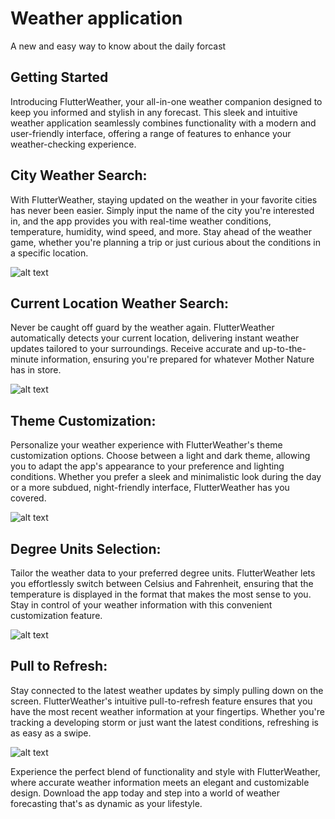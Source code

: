 # Weather application

A new and easy way to know about the daily forcast

## Getting Started

Introducing FlutterWeather, your all-in-one weather companion designed to keep you informed and stylish in any forecast. This sleek and intuitive weather application seamlessly combines functionality with a modern and user-friendly interface, offering a range of features to enhance your weather-checking experience.

## City Weather Search:
With FlutterWeather, staying updated on the weather in your favorite cities has never been easier. Simply input the name of the city you're interested in, and the app provides you with real-time weather conditions, temperature, humidity, wind speed, and more. Stay ahead of the weather game, whether you're planning a trip or just curious about the conditions in a specific location.

![alt text](screenshots/city_search.png)


## Current Location Weather Search:
Never be caught off guard by the weather again. FlutterWeather automatically detects your current location, delivering instant weather updates tailored to your surroundings. Receive accurate and up-to-the-minute information, ensuring you're prepared for whatever Mother Nature has in store.

![alt text](screenshots/current_location.png)

## Theme Customization:
Personalize your weather experience with FlutterWeather's theme customization options. Choose between a light and dark theme, allowing you to adapt the app's appearance to your preference and lighting conditions. Whether you prefer a sleek and minimalistic look during the day or a more subdued, night-friendly interface, FlutterWeather has you covered.

![alt text](screenshots/theme_selector.png)


## Degree Units Selection:
Tailor the weather data to your preferred degree units. FlutterWeather lets you effortlessly switch between Celsius and Fahrenheit, ensuring that the temperature is displayed in the format that makes the most sense to you. Stay in control of your weather information with this convenient customization feature.

![alt text](screenshots/temperature_selector.png)


## Pull to Refresh:
Stay connected to the latest weather updates by simply pulling down on the screen. FlutterWeather's intuitive pull-to-refresh feature ensures that you have the most recent weather information at your fingertips. Whether you're tracking a developing storm or just want the latest conditions, refreshing is as easy as a swipe.

![alt text](screenshots/swipe.png)


Experience the perfect blend of functionality and style with FlutterWeather, where accurate weather information meets an elegant and customizable design. Download the app today and step into a world of weather forecasting that's as dynamic as your lifestyle.

